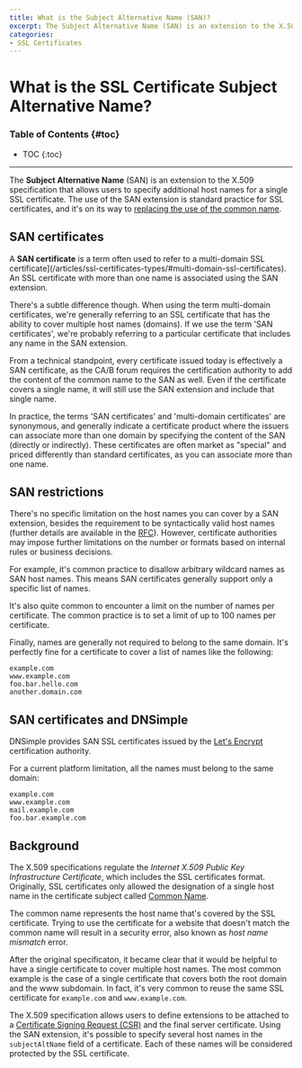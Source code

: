 ```yaml
---
title: What is the Subject Alternative Name (SAN)?
excerpt: The Subject Alternative Name (SAN) is an extension to the X.509 specification that allows to specify additional host names for a single SSL certificate.
categories:
- SSL Certificates
---
```


# What is the SSL Certificate Subject Alternative Name?

### Table of Contents {#toc}

* TOC
{:toc}

---

The **Subject Alternative Name** (SAN) is an extension to the X.509 specification that allows users to specify additional host names for a single SSL certificate. The use of the SAN extension is standard practice for SSL certificates, and it's on its way to [replacing the use of the common name](/articles/what-is-common-name/#common-name-vs-subject-alternative-name).

## SAN certificates

A **SAN certificate** is a term often used to refer to a multi-domain SSL certificate](/articles/ssl-certificates-types/#multi-domain-ssl-certificates). An SSL certificate with more than one name is associated using the SAN extension.

There's a subtle difference though. When using the term multi-domain certificates, we're generally referring to an SSL certificate that has the ability to cover multiple host names (domains). If we use the term 'SAN certificates', we're probably referring to a particular certificate that includes any name in the SAN extension.

From a technical standpoint, every certificate issued today is effectively a SAN certificate, as the CA/B forum requires the certification authority to add the content of the common name to the SAN as well. Even if the certificate covers a single name, it will still use the SAN extension and include that single name.

In practice, the terms 'SAN certificates' and 'multi-domain certificates' are synonymous, and generally indicate a certificate product where the issuers can associate more than one domain by specifying the content of the SAN (directly or indirectly). These certificates are often market as "special" and priced differently than standard certificates, as you can associate more than one name.

## SAN restrictions

There's no specific limitation on the host names you can cover by a SAN extension, besides the requirement to be syntactically valid host names (further details are available in the [RFC](https://tools.ietf.org/html/rfc6818)). However, certificate authorities may impose further limitations on the number or formats based on internal rules or business decisions.

For example, it's common practice to disallow arbitrary wildcard names as SAN host names. This means SAN certificates generally support only a specific list of names.

It's also quite common to encounter a limit on the number of names per certificate. The common practice is to set a limit of up to 100 names per certificate.  

Finally, names are generally not required to belong to the same domain. It's perfectly fine for a certificate to cover a list of names like the following:

```
example.com
www.example.com
foo.bar.hello.com
another.domain.com
```

## SAN certificates and DNSimple

DNSimple provides SAN SSL certificates issued by the [Let's Encrypt](/articles/letsencrypt) certification authority.

For a current platform limitation, all the names must belong to the same domain:

```
example.com
www.example.com
mail.example.com
foo.bar.example.com
```

## Background

The X.509 specifications regulate the _Internet X.509 Public Key Infrastructure Certificate_, which includes the SSL certificates format. Originally, SSL certificates only allowed the designation of a single host name in the certificate subject called [Common Name](/articles/what-is-common-name).

The common name represents the host name that's covered by the SSL certificate. Trying to use the certificate for a website that doesn't match the common name will result in a security error, also known as _host name mismatch_ error. 

After the original specificaton, it became clear that it would be helpful to have a single certificate to cover multiple host names. The most common example is the case of a single certificate that covers both the root domain and the www subdomain. In fact, it's very common to reuse the same SSL certificate for `example.com` and `www.example.com`.

The X.509 specification allows users to define extensions to be attached to a [Certificate Signing Request (CSR)](/articles/what-is-csr) and the final server certificate. Using the SAN extension, it's possible to specify several host names in the `subjectAltName` field of a certificate. Each of these names will be considered protected by the SSL certificate.
